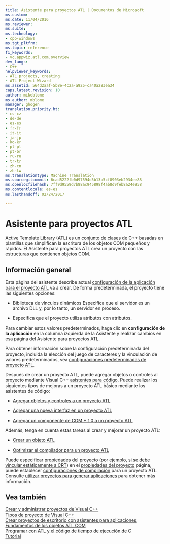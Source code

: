 ```yaml
---
title: Asistente para proyectos ATL | Documentos de Microsoft
ms.custom: 
ms.date: 11/04/2016
ms.reviewer: 
ms.suite: 
ms.technology:
- cpp-windows
ms.tgt_pltfrm: 
ms.topic: reference
f1_keywords:
- vc.appwiz.atl.com.overview
dev_langs:
- C++
helpviewer_keywords:
- ATL projects, creating
- ATL Project Wizard
ms.assetid: 564d2aaf-5b8e-4c2a-a925-ca40a283ea34
caps.latest.revision: 10
author: mikeblome
ms.author: mblome
manager: ghogen
translation.priority.ht:
- cs-cz
- de-de
- es-es
- fr-fr
- it-it
- ja-jp
- ko-kr
- pl-pl
- pt-br
- ru-ru
- tr-tr
- zh-cn
- zh-tw
ms.translationtype: Machine Translation
ms.sourcegitcommit: 6cad5222fb0d97594d5b13b5cf8903eb2934ee88
ms.openlocfilehash: 7ff9d9559d7b88ac945898f4ab8d9feb8a24e958
ms.contentlocale: es-es
ms.lasthandoff: 02/24/2017

---
```

# <a name="atl-project-wizard"></a>Asistente para proyectos ATL
Active Template Library (ATL) es un conjunto de clases de C++ basadas en plantillas que simplifican la escritura de los objetos COM pequeños y rápidos. El Asistente para proyectos ATL crea un proyecto con las estructuras que contienen objetos COM.  
  
## <a name="overview"></a>Información general  
 Esta página del asistente describe actual [configuración de la aplicación para el proyecto ATL](../../atl/reference/application-settings-atl-project-wizard.md) va a crear. De forma predeterminada, el proyecto tiene las siguientes opciones:  
  
-   Biblioteca de vínculos dinámicos Especifica que el servidor es un archivo DLL y, por lo tanto, un servidor en proceso.  
  
-   Especifica que el proyecto utiliza atributos con atributos.  
  
 Para cambiar estos valores predeterminados, haga clic en **configuración de la aplicación** en la columna izquierda de la Asistente y realizar cambios en esa página del Asistente para proyectos ATL.  
  
 Para obtener información sobre la configuración predeterminada del proyecto, incluida la elección del juego de caracteres y la vinculación de valores predeterminados, vea [configuraciones predeterminadas de proyecto ATL](../../atl/reference/default-atl-project-configurations.md).  
  
 Después de crear un proyecto ATL, puede agregar objetos o controles al proyecto mediante Visual C++ [asistentes para código](../../ide/adding-functionality-with-code-wizards-cpp.md). Puede realizar los siguientes tipos de mejoras a un proyecto ATL básico mediante los asistentes de código:  
  
-   [Agregar objetos y controles a un proyecto ATL](../../atl/reference/adding-objects-and-controls-to-an-atl-project.md)  
  
-   [Agregar una nueva interfaz en un proyecto ATL](../../atl/reference/adding-a-new-interface-in-an-atl-project.md)  
  
-   [Agregar un componente de COM + 1.0 a un proyecto ATL](../../atl/reference/adding-an-atl-com-plus-1-0-component.md)  
  
 Además, tenga en cuenta estas tareas al crear y mejorar un proyecto ATL:  
  
-   [Crear un objeto ATL](../../atl/reference/making-an-atl-object-noncreatable.md)  
  
-   [Optimizar el compilador para un proyecto ATL](../../atl/reference/specifying-compiler-optimization-for-an-atl-project.md)  
  
 Puede especificar propiedades del proyecto (por ejemplo, [si se debe vincular estáticamente a CRT](../../atl/programming-with-atl-and-c-run-time-code.md)) en el [propiedades del proyecto](../../ide/general-property-page-project.md) página, puede establecer [configuraciones de compilación](/visualstudio/ide/understanding-build-configurations) para un proyecto ATL. Consulte [utilizar proyectos para generar aplicaciones](http://msdn.microsoft.com/en-us/3339fa90-bac2-4b95-8361-662a2e0e7dfe) para obtener más información.  
  
## <a name="see-also"></a>Vea también  
 [Crear y administrar proyectos de Visual C++](../../ide/creating-and-managing-visual-cpp-projects.md)   
 [Tipos de proyecto de Visual C++](../../ide/visual-cpp-project-types.md)   
 [Crear proyectos de escritorio con asistentes para aplicaciones](../../ide/creating-desktop-projects-by-using-application-wizards.md)   
 [Fundamentos de los objetos ATL COM](../../atl/fundamentals-of-atl-com-objects.md)   
 [Programar con ATL y el código de tiempo de ejecución de C](../../atl/programming-with-atl-and-c-run-time-code.md)   
 [Tutorial](../../atl/active-template-library-atl-tutorial.md)


